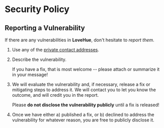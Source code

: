 # Security Policy

## Reporting a Vulnerability

If there are any vulnerabilities in **LoveHue**, don't hesitate to _report them_.

1. Use any of the [private contact addresses](https://github.com/clukes/LoveHue#support).
2. Describe the vulnerability.

   If you have a fix, that is most welcome -- please attach or summarize it in your message!

3. We will evaluate the vulnerability and, if necessary, release a fix or mitigating steps to address it. We will contact you to let you know the outcome, and will credit you in the report.

   Please **do not disclose the vulnerability publicly** until a fix is released!

4. Once we have either a) published a fix, or b) declined to address the vulnerability for whatever reason, you are free to publicly disclose it.
